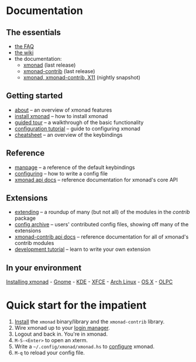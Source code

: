 ---
---

# Documentation

<div class="row">
<div class="col-lg" markdown="1">

## The essentials

* [the FAQ](https://wiki.haskell.org/Xmonad/Frequently_asked_questions)
* [the wiki](https://wiki.haskell.org/Xmonad)
* the documentation:
  * [xmonad](https://hackage.haskell.org/package/xmonad) (last release)
  * [xmonad-contrib](https://hackage.haskell.org/package/xmonad-contrib) (last release)
  * [xmonad, xmonad-contrib, X11](https://xmonad.github.io/xmonad-docs/) (nightly snapshot)

## Getting started

* [about](about.md) – an overview of xmonad features
* [install xmonad](INSTALL.md) – how to install xmonad
* [guided tour](tour.md) – a walkthrough of the basic functionality
* [configuration tutorial](TUTORIAL.md) – guide to configuring xmonad
* [cheatsheet](images/cheat/xmbindings.png) – an overview of the keybindings

## Reference

* [manpage](manpage.html) – a reference of the default keybindings
* [configuring](https://xmonad.github.io/xmonad-docs/xmonad-contrib/XMonad-Doc-Configuring.html) – how to write a config file
* [xmonad api docs](https://xmonad.github.io/xmonad-docs/xmonad/) – reference documentation for xmonad's core API

## Extensions

* [extending](https://xmonad.github.io/xmonad-docs/xmonad-contrib/XMonad-Doc-Extending.html) – a roundup of many (but not all) of the modules in the _contrib_ package
* [config archive](https://wiki.haskell.org/Xmonad/Config_archive) – users' contributed config files, showing off many of the extensions
* [xmonad-contrib api docs](https://xmonad.github.io/xmonad-docs/xmonad-contrib/) – reference documentation for all of xmonad's contrib modules
* [development tutorial](https://wiki.haskell.org/Xmonad/xmonad_development_tutorial) – learn to write your own extension

## In your environment

[Installing xmonad](INSTALL.md) - [Gnome](gnome.md) - [KDE](https://wiki.haskell.org/Xmonad/Using_xmonad_in_KDE) - [XFCE](https://wiki.haskell.org/Xmonad/Using_xmonad_in_XFCE) - [Arch Linux](https://wiki.archlinux.org/index.php/XMonad) - [OS X](https://wiki.haskell.org/Xmonad/Using_xmonad_on_Apple_OSX) - [OLPC](https://wiki.haskell.org/Xmonad/Using_xmonad_on_OLPC_XO)

</div>
<div class="col-lg" markdown="1">

# Quick start for the impatient

1.  [Install](download.md) the `xmonad` binary/library and the `xmonad-contrib` library.
2.  Wire xmonad up to your [login manager](INSTALL.md#make-xmonad-your-window-manager).
3.  Logout and back in.  You're in xmonad.
4.  `M-S-<Enter>` to open an xterm.
5.  Write a `~/.config/xmonad/xmonad.hs` to [configure](https://github.com/xmonad/xmonad/blob/master/TUTORIAL.md) xmonad.
6.  `M-q` to reload your config file.

</div>
</div>
